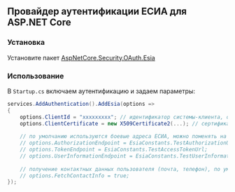 ## Провайдер аутентификации ЕСИА для ASP.NET Core

### Установка

Установите пакет [AspNetCore.Security.OAuth.Esia](https://www.nuget.org/packages/AspNetCore.Security.OAuth.Esia/)

### Использование

В `Startup.cs` включаем аутентификацию и задаем параметры:
```csharp
services.AddAuthentication().AddEsia(options =>
{
    options.ClientId = "xxxxxxxxx"; // идентификатор системы-клиента, обязателен
    options.ClientCertificate = new X509Certificate2(...); // сертификат системы-клиента, обязателен
    
    // по умолчанию используются боевые адреса ЕСИА, можно поменять на тестовые:
    // options.AuthorizationEndpoint = EsiaConstants.TestAuthorizationUrl;
    // options.TokenEndpoint = EsiaConstants.TestAccessTokenUrl;
    // options.UserInformationEndpoint = EsiaConstants.TestUserInformationUrl;
    
    // получение контактных данных пользователя (почта, телефон), по умолчанию отключено
    // options.FetchContactInfo = true;
});
```

